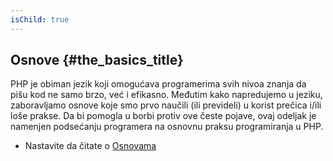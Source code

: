 ```yaml
---
isChild: true
---
```


## Osnove {#the_basics_title}

PHP je obiman jezik koji omogućava programerima svih nivoa znanja da pišu kod ne samo brzo, već i efikasno.
Međutim kako napredujemo u jeziku, zaboravljamo osnove koje smo prvo naučili (ili prevideli) u korist prečica i/ili loše prakse. Da bi pomogla u borbi protiv ove česte pojave, ovaj odeljak je namenjen podsećanju programera na osnovnu praksu programiranja u PHP.

* Nastavite da čitate o [Osnovama](/pages/The-Basics.html)
